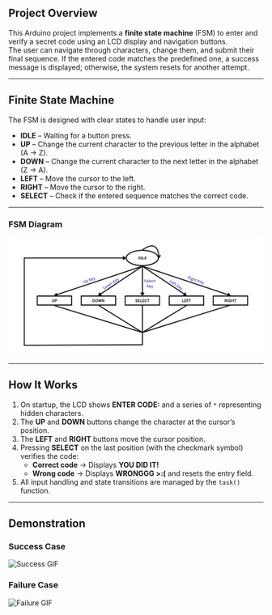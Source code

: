 ## Project Overview

This Arduino project implements a **finite state machine** (FSM) to enter and verify a secret code using an LCD display and navigation buttons.  
The user can navigate through characters, change them, and submit their final sequence. If the entered code matches the predefined one, a success message is displayed; otherwise, the system resets for another attempt.

---

## Finite State Machine

The FSM is designed with clear states to handle user input:

- **IDLE** – Waiting for a button press.
- **UP** – Change the current character to the previous letter in the alphabet (A → Z).
- **DOWN** – Change the current character to the next letter in the alphabet (Z → A).
- **LEFT** – Move the cursor to the left.
- **RIGHT** – Move the cursor to the right.
- **SELECT** – Check if the entered sequence matches the correct code.

---

### FSM Diagram

![FSM Diagram](Figure.png)

---

## How It Works

1. On startup, the LCD shows **ENTER CODE:** and a series of `*` representing hidden characters.
2. The **UP** and **DOWN** buttons change the character at the cursor’s position.
3. The **LEFT** and **RIGHT** buttons move the cursor position.
4. Pressing **SELECT** on the last position (with the checkmark symbol) verifies the code:
   - **Correct code** → Displays **YOU DID IT!**
   - **Wrong code** → Displays **WRONGGG >:(** and resets the entry field.
5. All input handling and state transitions are managed by the `task()` function.

---

## Demonstration

### Success Case

![Success GIF](correct.gif)

### Failure Case

![Failure GIF](wrong.gif)
